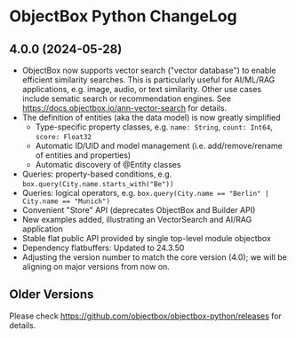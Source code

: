 ObjectBox Python ChangeLog
==========================

4.0.0 (2024-05-28)
------------------

* ObjectBox now supports vector search ("vector database") to enable efficient similarity searches.
  This is particularly useful for AI/ML/RAG applications, e.g. image, audio, or text similarity.
  Other use cases include sematic search or recommendation engines.
  See https://docs.objectbox.io/ann-vector-search for details.
* The definition of entities (aka the data model) is now greatly simplified
  * Type-specific property classes, e.g. `name: String`, `count: Int64`, `score: Float32`
  * Automatic ID/UID and model management (i.e. add/remove/rename of entities and properties)
  * Automatic discovery of @Entity classes
* Queries: property-based conditions, e.g. `box.query(City.name.starts_with("Be"))`
* Queries: logical operators, e.g. `box.query(City.name == "Berlin" | City.name == "Munich")`
* Convenient "Store" API (deprecates ObjectBox and Builder API)
* New examples added, illustrating an VectorSearch and AI/RAG application
* Stable flat public API provided by single top-level module objectbox
* Dependency flatbuffers: Updated to 24.3.50
* Adjusting the version number to match the core version (4.0); we will be aligning on major versions from now on.

Older Versions
--------------
Please check https://github.com/objectbox/objectbox-python/releases for details.